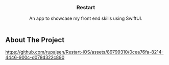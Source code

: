 <br/>
<p align="center">
  <h3 align="center">Restart</h3>

  <p align="center">
    An app to showcase my front end skills using SwiftUI.
    <br/>
    <br/>
  </p>
</p>



## About The Project


https://github.com/rupajsen/Restart-iOS/assets/89799310/0cea76fa-8214-4446-900c-d078d322c890

